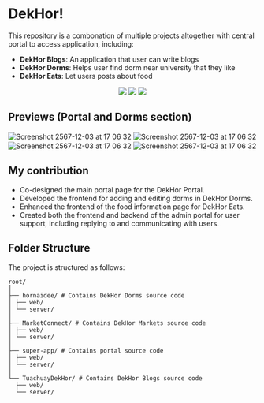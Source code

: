 # DekHor!
This repository is a combonation of multiple projects altogether with central portal to access application, including:
- **DekHor Blogs**: An application that user can write blogs
- **DekHor Dorms**: Helps user find dorm near university that they like
- **DekHor Eats**: Let users posts about food

<p align="center">
    <img src="https://img.shields.io/github/contributors/NickKhunapoj/dekhor-portal?color=dark-green"> <img src="https://img.shields.io/github/stars/NickKhunapoj/dekhor-portal?style=social"> <img src="https://img.shields.io/github/license/NickKhunapoj/dekhor-portal">

## Previews (Portal and Dorms section)
<img align="center" alt="Screenshot 2567-12-03 at 17 06 32" src="https://github.com/user-attachments/assets/7c974dfa-f977-48b2-8c91-c1659781e0ad">
<img align="center" alt="Screenshot 2567-12-03 at 17 06 32" src="https://github.com/user-attachments/assets/2a78e1c7-cf3c-4511-8375-b00f0700e150">
<img align="center" alt="Screenshot 2567-12-03 at 17 06 32" src="https://github.com/user-attachments/assets/bc0e221a-735b-4ca4-abc5-16ce1595cb81">
<img align="center" alt="Screenshot 2567-12-03 at 17 06 32" src="https://github.com/user-attachments/assets/e98e1c3b-ede1-4f7c-9504-73b2a2c95974">

## My contribution
- Co-designed the main portal page for the DekHor Portal.
- Developed the frontend for adding and editing dorms in DekHor Dorms.
- Enhanced the frontend of the food information page for DekHor Eats.
- Created both the frontend and backend of the admin portal for user support, including replying to and communicating with users.

## Folder Structure
The project is structured as follows:
```
root/
│
├── hornaidee/ # Contains DekHor Dorms source code
│ ├── web/
│ └── server/
│
├── MarketConnect/ # Contains DekHor Markets source code
│ ├── web/
│ └── server/
│
├── super-app/ # Contains portal source code
│ ├── web/
│ └── server/
│
└── TuachuayDekHor/ # Contains DekHor Blogs source code
  ├── web/
  └── server/
```
